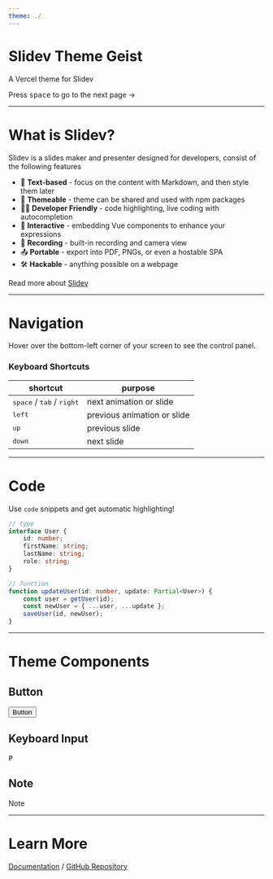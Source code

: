 ```yaml
---
theme: ./
---
```


# Slidev Theme Geist

A Vercel theme for Slidev

<div class="pt-12">
  Press <KBD>space</KBD> to go to the next page ->
</div>

---

# What is Slidev?

Slidev is a slides maker and presenter designed for developers, consist of the following features

-   📝 **Text-based** - focus on the content with Markdown, and then style them later
-   🎨 **Themeable** - theme can be shared and used with npm packages
-   🧑‍💻 **Developer Friendly** - code highlighting, live coding with autocompletion
-   🤹 **Interactive** - embedding Vue components to enhance your expressions
-   🎥 **Recording** - built-in recording and camera view
-   📤 **Portable** - export into PDF, PNGs, or even a hostable SPA
-   🛠 **Hackable** - anything possible on a webpage

Read more about [Slidev](https://sli.dev)

---

# Navigation

Hover over the bottom-left corner of your screen to see the control panel.

### Keyboard Shortcuts

| shortcut                                             | purpose                     |
| ---------------------------------------------------- | --------------------------- |
| <KBD>space</KBD> / <KBD>tab</KBD> / <KBD>right</KBD> | next animation or slide     |
| <KBD>left</KBD>                                      | previous animation or slide |
| <KBD>up</KBD>                                        | previous slide              |
| <KBD>down</KBD>                                      | next slide                  |

---

# Code

Use `code` snippets and get automatic highlighting!

```ts
// type
interface User {
    id: number;
    firstName: string;
    lastName: string;
    role: string;
}

// function
function updateUser(id: number, update: Partial<User>) {
    const user = getUser(id);
    const newUser = { ...user, ...update };
    saveUser(id, newUser);
}
```

---

# Theme Components

## Button

<Button>Button</Button>

## Keyboard Input

<KBD command shift>P</KBD>

## Note

<Note>Note</Note>

---

# Learn More

[Documentation](https://sli.dev) / [GitHub Repository](https://github.com/slidevjs/slidev)

